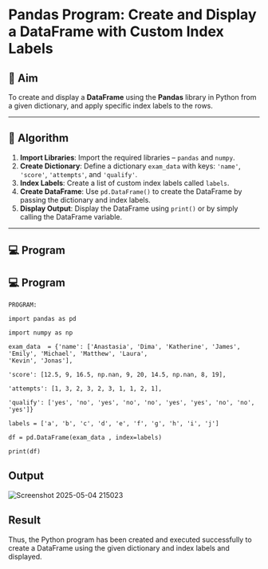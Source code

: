 # Pandas Program: Create and Display a DataFrame with Custom Index Labels

## 🎯 Aim

To create and display a **DataFrame** using the **Pandas** library in Python from a given dictionary, and apply specific index labels to the rows.

---

## 🧠 Algorithm

1. **Import Libraries**: Import the required libraries – `pandas` and `numpy`.
2. **Create Dictionary**: Define a dictionary `exam_data` with keys: `'name'`, `'score'`, `'attempts'`, and `'qualify'`.
3. **Index Labels**: Create a list of custom index labels called `labels`.
4. **Create DataFrame**: Use `pd.DataFrame()` to create the DataFrame by passing the dictionary and index labels.
5. **Display Output**: Display the DataFrame using `print()` or by simply calling the DataFrame variable.

---

## 💻 Program
## 💻 Program
```
PROGRAM: 

import pandas as pd 

import numpy as np 

exam_data  = {'name': ['Anastasia', 'Dima', 'Katherine', 'James', 'Emily', 'Michael', 'Matthew', 'Laura', 
'Kevin', 'Jonas'], 

'score': [12.5, 9, 16.5, np.nan, 9, 20, 14.5, np.nan, 8, 19], 

'attempts': [1, 3, 2, 3, 2, 3, 1, 1, 2, 1], 

'qualify': ['yes', 'no', 'yes', 'no', 'no', 'yes', 'yes', 'no', 'no', 'yes']} 

labels = ['a', 'b', 'c', 'd', 'e', 'f', 'g', 'h', 'i', 'j'] 

df = pd.DataFrame(exam_data , index=labels) 

print(df)
```
## Output
![Screenshot 2025-05-04 215023](https://github.com/user-attachments/assets/b3868acf-0292-43c4-9096-1d948bf7a910)

## Result
Thus, the Python program has been created and executed successfully to create a DataFrame using 
the given dictionary and index labels and displayed.
